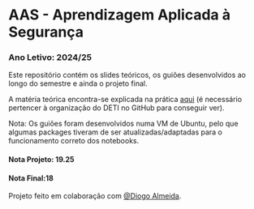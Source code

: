 # AAS - Aprendizagem Aplicada à Segurança

### Ano Letivo: 2024/25

Este repositório contém os slides teóricos, os guiões desenvolvidos ao longo do semestre e ainda o projeto final.

A matéria teórica encontra-se explicada na prática [aqui](https://github.com/detiuaveiro/aas) (é necessário pertencer à organização do DETI no GitHub para conseguir ver). 

Nota: Os guiões foram desenvolvidos numa VM de Ubuntu, pelo que algumas packages tiveram de ser atualizadas/adaptadas para o funcionamento correto dos notebooks.

#### Nota Projeto: 19.25

#### Nota Final:18

Projeto feito em colaboração com [@Diogo Almeida](https://github.com/twisteddi84).
